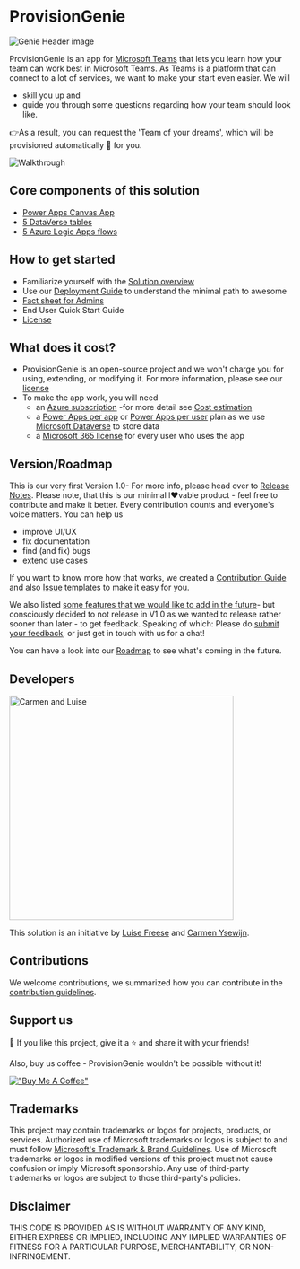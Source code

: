 # ProvisionGenie

![Genie Header image](https://github.com/ProvisionGenie/ProvisionGenie/blob/main/media/Communication/Genie_Header.png)

ProvisionGenie is an app for [Microsoft Teams](https://www.microsoft.com/microsoft-teams/group-chat-software) that lets you learn how your team can work best in Microsoft Teams. As Teams is a platform that can connect to a lot of services, we want to make your start even easier. We will

* skill you up and
* guide you through some questions regarding how your team should look like.

👉As a result, you can request the 'Team of your dreams', which will be provisioned automatically 🦄 for you.

![Walkthrough](https://github.com/ProvisionGenie/ProvisionGenie/blob/main/media/canvasapp/walkthroughgif.gif)

## Core components of this solution

* [Power Apps Canvas App](https://github.com/ProvisionGenie/ProvisionGenie/blob/main/Docs/CanvasAppOverview.md)
* [5 DataVerse tables](https://github.com/ProvisionGenie/ProvisionGenie/blob/main/Docs/LogicApps.md#solution-overview)
* [5 Azure Logic Apps flows](https://github.com/ProvisionGenie/ProvisionGenie/blob/main/Docs/LogicApps.md)

## How to get started

* Familiarize yourself with the [Solution overview](https://github.com/ProvisionGenie/ProvisionGenie/blob/main/Docs/LogicApps.md#solution-overview)
* Use our [Deployment Guide](https://github.com/ProvisionGenie/ProvisionGenie/blob/main/Docs/DeploymentGuide.md) to understand the minimal path to awesome
* [Fact sheet for Admins](https://github.com/ProvisionGenie/ProvisionGenie/blob/main/Docs/Admin-fact-sheet.md)
* End User Quick Start Guide
* [License](https://github.com/ProvisionGenie/ProvisionGenie/blob/main/LICENSE.md)

## What does it cost?

* ProvisionGenie is an open-source project and we won't charge you for using, extending, or modifying it. For more information, please see our [license](https://github.com/ProvisionGenie/ProvisionGenie/blob/main/LICENSE.md)
* To make the app work, you will need
  * an [Azure subscription](https://azure.microsoft.com/) -for more detail see [Cost estimation](https://github.com/ProvisionGenie/ProvisionGenie/blob/main/Docs/CostEstimation.md)
  * a [Power Apps per app](https://powerapps.microsoft.com/pricing/) or [Power Apps per user](https://powerapps.microsoft.com/pricing/) plan as we use [Microsoft Dataverse](https://powerplatform.microsoft.com/dataverse/) to store data
  * a [Microsoft 365 license](https://www.microsoft.com/microsoft-365/business/compare-all-microsoft-365-business-products) for every user who uses the app

## Version/Roadmap

This is our very first Version 1.0- For more info, please head over to [Release Notes](https://github.com/ProvisionGenie/ProvisionGenie/blob/main/Docs/Release-Notes.md). Please note, that this is our minimal l♥vable product - feel free to contribute and make it better. Every contribution counts and everyone's voice matters. You can help us

* improve UI/UX
* fix documentation
* find (and fix) bugs
* extend use cases

If you want to know more how that works, we created a [Contribution Guide](https://github.com/ProvisionGenie/ProvisionGenie/blob/main/CONTRIBUTING.md) and also [Issue](https://github.com/ProvisionGenie/ProvisionGenie/issues/new/choose) templates to make it easy for you.

We also listed [some features that we would like to add in the future](https://github.com/ProvisionGenie/ProvisionGenie/issues)- but consciously decided to not release in V1.0 as we wanted to release rather sooner than later - to get feedback. Speaking of which: Please do [submit your feedback](https://github.com/ProvisionGenie/ProvisionGenie/issues/new?assignees=&labels=&template=feedback.md&title=), or just get in touch with us for a chat!

You can have a look into our [Roadmap](https://github.com/ProvisionGenie/ProvisionGenie/blob/main/docs/Roadmap.md) to see what's coming in the future.

## Developers

<img width="400" alt="Carmen and Luise" src="https://github.com/ProvisionGenie/ProvisionGenie/blob/main/media/Communication/Carmen_Luise.png">

This solution is an initiative by [Luise Freese](https://m365princess.com) and [Carmen Ysewijn](https://digipersonal.com/).

## Contributions

We welcome contributions, we summarized how you can contribute in the [contribution guidelines](https://github.com/ProvisionGenie/ProvisionGenie/blob/main/CONTRIBUTING.md).

## Support us

💖 If you like this project, give it a ⭐ and share it with your friends!

Also, buy us coffee - ProvisionGenie wouldn't be possible without it!

[!["Buy Me A Coffee"](https://www.buymeacoffee.com/assets/img/custom_images/orange_img.png)](https://www.buymeacoffee.com/mG3ghJC)

## Trademarks

This project may contain trademarks or logos for projects, products, or services. Authorized use of Microsoft trademarks or logos is subject to and must follow [Microsoft's Trademark & Brand Guidelines](https://www.microsoft.com/legal/intellectualproperty/trademarks). Use of Microsoft trademarks or logos in modified versions of this project must not cause confusion or imply Microsoft sponsorship. Any use of third-party trademarks or logos are subject to those third-party's policies.

## Disclaimer

THIS CODE IS PROVIDED AS IS WITHOUT WARRANTY OF ANY KIND, EITHER EXPRESS OR IMPLIED, INCLUDING ANY IMPLIED WARRANTIES OF FITNESS FOR A PARTICULAR PURPOSE, MERCHANTABILITY, OR NON-INFRINGEMENT.
